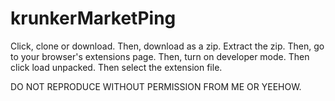 # krunkerMarketPing
Click, clone or download. 
Then, download as a zip. 
Extract the zip. 
Then, go to your browser's extensions page. 
Then, turn on developer mode. 
Then click load unpacked. 
Then select the extension file. 

DO NOT REPRODUCE WITHOUT PERMISSION FROM ME OR YEEHOW.
